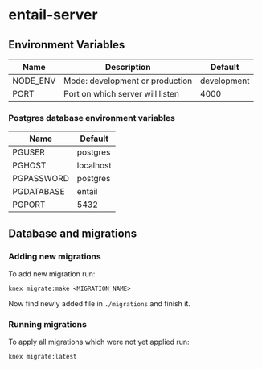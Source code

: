 # entail-server

## Environment Variables

Name       | Description                                                 | Default 
-----------|-------------------------------------------------------------|--------
NODE_ENV   | Mode: development or production                             | development
PORT       | Port on which server will listen                            | 4000

### Postgres database environment variables

Name       | Default
-----------|---------
PGUSER     | postgres
PGHOST     | localhost
PGPASSWORD | postgres
PGDATABASE | entail
PGPORT     | 5432

## Database and migrations

### Adding new migrations

To add new migration run:

    knex migrate:make <MIGRATION_NAME>
   
Now find newly added file in `./migrations` and finish it.


### Running migrations

To apply all migrations which were not yet applied run: 

    knex migrate:latest

